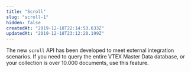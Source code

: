 ```yaml
---
title: "Scroll"
slug: "scroll-1"
hidden: false
createdAt: "2019-12-18T22:14:53.633Z"
updatedAt: "2019-12-18T23:12:20.199Z"
---
```

The new `` scroll `` API has been developed to meet external integration scenarios. If you need to query the entire VTEX Master Data database, or your collection is over 10.000 documents, use this feature.